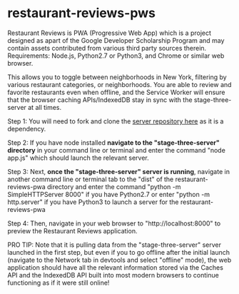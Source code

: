 # restaurant-reviews-pws

Restaurant Reviews is PWA (Progressive Web App) which is a project designed as apart of the Google Developer Scholarship Program and may contain assets contributed from various third party sources therein.
Requirements: Node.js, Python2.7 or Python3, and Chrome or similar web browser.

This allows you to toggle between neighborhoods in New York, filtering by various restaurant categories, or neighborhoods.
You are able to review and favorite restaurants even when offline, and the Service Worker will ensure that the browser caching APIs/IndexedDB stay in sync with the stage-three-server at all times.

Step 1:
You will need to fork and clone the <a href="https://github.com/udacity/mws-restaurant-stage-3">server repository here</a> as it is a dependency.

Step 2:
If you have node installed <strong>navigate to the "stage-three-server" directory</strong> in your command line or terminal and enter the command "node app.js" which should launch the relevant server.

Step 3:
Next, <strong>once the "stage-three-server" server is running</strong>, navigate in another command line or terminal tab to the "dist" of the restaurant-reviews-pwa directory and enter the command "python -m SimpleHTTPServer 8000" if you have Python2.7 or enter "python -m http.server" if you have Python3 to launch a server for the restaurant-reviews-pwa

Step 4:
Then, navigate in your web browser to "http://localhost:8000" to preview the Restaurant Reviews application.

PRO TIP:
Note that it is pulling data from the "stage-three-server" server launched in the first step, but even if you to go offline after the initial launch (navigate to the Network tab in devtools and select "offline" mode), the web application should have all the relevant information stored via the Caches API and the IndexedDB API built into most modern browsers to continue functioning as if it were still online! 
